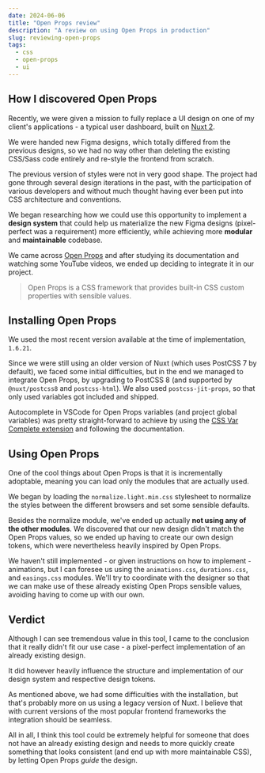 ```yaml
---
date: 2024-06-06
title: "Open Props review"
description: "A review on using Open Props in production"
slug: reviewing-open-props
tags:
  - css
  - open-props
  - ui
---
```


## How I discovered Open Props

Recently, we were given a mission to fully replace a UI design on one of my
client's applications - a typical user dashboard, built on [Nuxt
2](https://v2.nuxt.com/).

We were handed new Figma designs, which totally differed from the previous
designs, so we had no way other than deleting the existing CSS/Sass code
entirely and re-style the frontend from scratch.

The previous version of styles were not in very good shape. The project had gone
through several design iterations in the past, with the participation of various
developers and without much thought having ever been put into CSS architecture
and conventions.

We began researching how we could use this opportunity to implement a **design
system** that could help us materialize the new Figma designs (pixel-perfect was
a requirement) more efficiently, while achieving more **modular** and
**maintainable** codebase.

We came across [Open Props](https://open-props.style) and after studying its
documentation and watching some YouTube videos, we ended up deciding to
integrate it in our project.

> Open Props is a CSS framework that provides built-in CSS custom properties
> with sensible values.

## Installing Open Props

We used the most recent version available at the time of implementation,
`1.6.21`.

Since we were still using an older version of Nuxt (which uses PostCSS 7 by
default), we faced some initial difficulties, but in the end we managed to
integrate Open Props, by upgrading to PostCSS 8 (and supported by
`@nuxt/postcss8` and `postcss-html`). We also used `postcss-jit-props`, so that
only used variables got included and shipped.

Autocomplete in VSCode for Open Props variables (and project global variables)
was pretty straight-forward to achieve by using the [CSS Var Complete
extension](https://marketplace.visualstudio.com/items?itemName=phoenisx.cssvar)
and following the documentation.

## Using Open Props

One of the cool things about Open Props is that it is incrementally adoptable,
meaning you can load only the modules that are actually used.

We began by loading the `normalize.light.min.css` stylesheet to normalize the
styles between the different browsers and set some sensible defaults.

Besides the normalize module, we've ended up actually **not using any of the
other modules**. We discovered that our new design didn't match the Open Props
values, so we ended up having to create our own design tokens, which were
nevertheless heavily inspired by Open Props.

We haven't still implemented - or given instructions on how to implement -
animations, but I can foresee us using the `animations.css`, `durations.css`,
and `easings.css` modules. We'll try to coordinate with the designer so that we
can make use of these already existing Open Props sensible values, avoiding
having to come up with our own.

## Verdict

Although I can see tremendous value in this tool, I came to the conclusion that
it really didn't fit our use case - a pixel-perfect implementation of an already
existing design.

It did however heavily influence the structure and implementation of our design
system and respective design tokens.

As mentioned above, we had some difficulties with the installation, but that's
probably more on us using a legacy version of Nuxt. I believe that with current
versions of the most popular frontend frameworks the integration should be
seamless.

All in all, I think this tool could be extremely helpful for someone that does
not have an already existing design and needs to more quickly create something
that looks consistent (and end up with more maintainable CSS), by letting Open
Props _guide_ the design.
